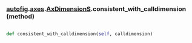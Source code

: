 ### [autofig](autofig.md).[axes](autofig.axes.md).[AxDimensionS](autofig.axes.AxDimensionS.md).consistent_with_calldimension (method)


```py

def consistent_with_calldimension(self, calldimension)

```


